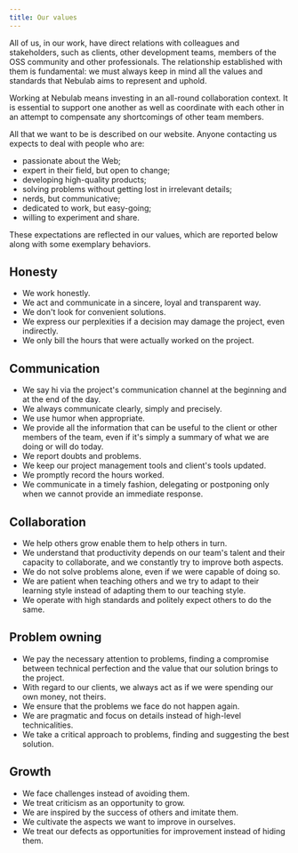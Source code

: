```yaml
---
title: Our values
---
```

All of us, in our work, have direct relations with colleagues and stakeholders, such as clients,
other development teams, members of the OSS community and other professionals. The relationship
established with them is fundamental: we must always keep in mind all the values and standards that
Nebulab aims to represent and uphold.

Working at Nebulab means investing in an all-round collaboration context. It is essential to support
one another as well as coordinate with each other in an attempt to compensate any shortcomings of
other team members.

All that we want to be is described on our website. Anyone contacting us expects to deal with
people who are:

- passionate about the Web;
- expert in their field, but open to change;
- developing high-quality products;
- solving problems without getting lost in irrelevant details;
- nerds, but communicative;
- dedicated to work, but easy-going;
- willing to experiment and share.

These expectations are reflected in our values, which are reported below along with some exemplary
behaviors.

## Honesty

- We work honestly.
- We act and communicate in a sincere, loyal and transparent way.
- We don't look for convenient solutions.
- We express our perplexities if a decision may damage the project, even indirectly.
- We only bill the hours that were actually worked on the project.

## Communication

- We say hi via the project's communication channel at the beginning and at the end of the day.
- We always communicate clearly, simply and precisely.
- We use humor when appropriate.
- We provide all the information that can be useful to the client or other members of the team, even
  if it's simply a summary of what we are doing or will do today.
- We report doubts and problems.
- We keep our project management tools and client's tools updated.
- We promptly record the hours worked.
- We communicate in a timely fashion, delegating or postponing only when we cannot provide an
  immediate response.

## Collaboration

- We help others grow enable them to help others in turn.
- We understand that productivity depends on our team's talent and their capacity to collaborate,
  and we constantly try to improve both aspects.
- We do not solve problems alone, even if we were capable of doing so.
- We are patient when teaching others and we try to adapt to their learning style instead of
  adapting them to our teaching style.
- We operate with high standards and politely expect others to do the same.

## Problem owning

- We pay the necessary attention to problems, finding a compromise between technical perfection and
  the value that our solution brings to the project.
- With regard to our clients, we always act as if we were spending our own money, not theirs.
- We ensure that the problems we face do not happen again.
- We are pragmatic and focus on details instead of high-level technicalities.
- We take a critical approach to problems, finding and suggesting the best solution.

## Growth

- We face challenges instead of avoiding them.
- We treat criticism as an opportunity to grow.
- We are inspired by the success of others and imitate them.
- We cultivate the aspects we want to improve in ourselves.
- We treat our defects as opportunities for improvement instead of hiding them.
